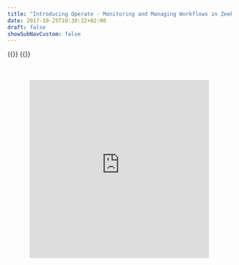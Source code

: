 ```yaml
---
title: "Introducing Operate - Monitoring and Managing Workflows in Zeebe"
date: 2017-10-25T10:39:22+02:00
draft: false
showSubNavCustom: false
---
```


{{<highlight title="Introducing Operate - Monitoring and Managing Workflows in Zeebe" >}}
{{</highlight>}}
<div align="center" style="margin-bottom: 100px;margin-top: 50px;">
  <iframe src="https://player.vimeo.com/video/332401350" class="embed-responsive-item" width="80%" height="400" frameborder="0" allow="fullscreen"></iframe>
</div>
